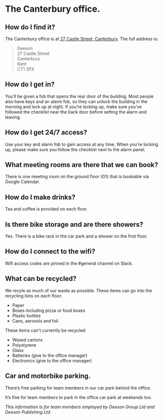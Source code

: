 # The Canterbury office.

## How do I find it? 
The Canterbury office is at [27 Castle Street, Canterbury](https://www.google.co.uk/maps/place/27+Castle+St,+Canterbury+CT1+2PX,+UK/data=!4m2!3m1!1s0x47decbc97c5a07b1:0xe87a3a45bce9ea6f?sa=X&ved=0ahUKEwjjhKHUkPLMAhUqJMAKHSynA00Q8gEIGzAA). The full address is:

> Deeson     
27 Castle Street   
Canterbury  
Kent   
CT1 2PX

## How do I get in?

You’ll be given a fob that opens the rear door of the building. Most people also have keys and an alarm fob, so they can unlock the building in the morning and lock up at night.  If you’re locking up, make sure you’ve followed the checklist near the back door before setting the alarm and leaving.

## How do I get 24/7 access?

Use your key and alarm fob to gain access at any time. When you're locking up, please make sure you follow the checklist next to the alarm panel.

## What meeting rooms are there that we can book?

There is one meeting room on the ground floor (G1) that is bookable via Google Calendar.

## How do I make drinks?

Tea and coffee is provided on each floor.

## Is there bike storage and are there showers?

Yes. There is a bike rack in the car park and a shower on the first floor.

## How do I connect to the wifi?

Wifi access codes are pinned in the #general channel on Slack.

## What can be recycled?

We recyle as much of our waste as possible. These items can go into the recycling bins on each floor:

- Paper
- Boxes including pizza or food boxes
- Plastic bottles
- Cans, aerosols and foil

These items can't currently be recycled:

- Waxed cartons
- Polystyrene
- Glass
- Batteries (give to the office manager)
- Electronics (give to the office manager)

## Car and motorbike parking.

There’s free parking for team members in our car park behind the office.

It’s fine for team members to park in the office car park at weekends too.

_This information is for team members employed by Deeson Group Ltd and Deeson Publishing Ltd._
